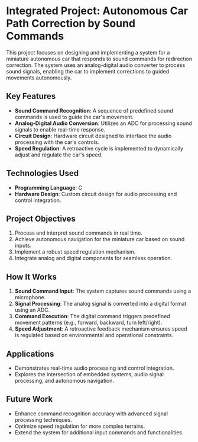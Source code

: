 # Integrated Project: Autonomous Car Path Correction by Sound Commands

This project focuses on designing and implementing a system for a miniature autonomous car that responds to sound commands for redirection correction. The system uses an analog-digital audio converter to process sound signals, enabling the car to implement corrections to guided movements autonomously.

## Key Features
- **Sound Command Recognition**: A sequence of predefined sound commands is used to guide the car's movement.
- **Analog-Digital Audio Conversion**: Utilizes an ADC for processing sound signals to enable real-time response.
- **Circuit Design**: Hardware circuit designed to interface the audio processing with the car's controls.
- **Speed Regulation**: A retroactive cycle is implemented to dynamically adjust and regulate the car's speed.

## Technologies Used
- **Programming Language**: C
- **Hardware Design**: Custom circuit design for audio processing and control integration.

## Project Objectives
1. Process and interpret sound commands in real time.
2. Achieve autonomous navigation for the miniature car based on sound inputs.
3. Implement a robust speed regulation mechanism.
4. Integrate analog and digital components for seamless operation.

## How It Works
1. **Sound Command Input**: The system captures sound commands using a microphone.
2. **Signal Processing**: The analog signal is converted into a digital format using an ADC.
3. **Command Execution**: The digital command triggers predefined movement patterns (e.g., forward, backward, turn left/right).
4. **Speed Adjustment**: A retroactive feedback mechanism ensures speed is regulated based on environmental and operational constraints.

## Applications
- Demonstrates real-time audio processing and control integration.
- Explores the intersection of embedded systems, audio signal processing, and autonomous navigation.

## Future Work
- Enhance command recognition accuracy with advanced signal processing techniques.
- Optimize speed regulation for more complex terrains.
- Extend the system for additional input commands and functionalities.
